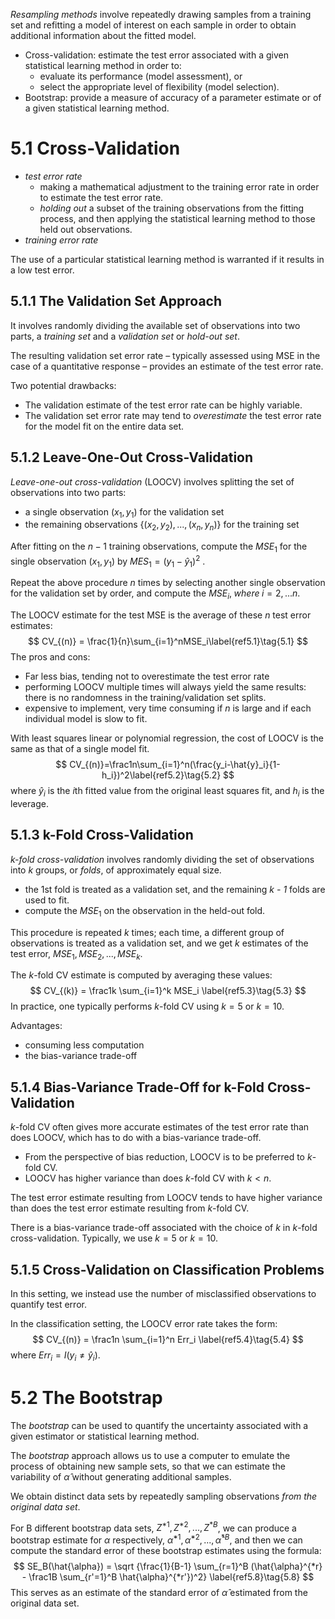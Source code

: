 *Resampling methods* involve repeatedly drawing samples from a training set and refitting a model of interest on each sample in order to obtain additional information about the fitted model.

* Cross-validation: estimate the test error associated with a given statistical learning method in order to:
  * evaluate its performance (model assessment), or
  * select the appropriate level of flexibility (model selection).
* Bootstrap: provide a measure of accuracy of a parameter estimate or of a given statistical learning method.

# 5.1 Cross-Validation

* *test error rate*
  * making a mathematical adjustment to the training error rate in order to estimate the test error rate.
  * *holding out* a subset of the training observations from the fitting process, and then applying the statistical learning method to those held out observations.
* *training error rate*

The use of a particular statistical learning method is warranted if it results in a low test error.

## 5.1.1 The Validation Set Approach

It involves randomly dividing the available set of observations into two parts, a *training set* and a *validation set* or *hold-out set*.

The resulting validation set error rate – typically assessed using MSE in the case of a quantitative response – provides an estimate of the test error rate.

Two potential drawbacks:

* The validation estimate of the test error rate can be highly variable.
* The validation set error rate may tend to *overestimate* the test error rate for the model fit on the entire data set.

## 5.1.2 Leave-One-Out Cross-Validation

*Leave-one-out cross-validation* (LOOCV) involves splitting the set of observations into two parts:

* a single observation $(x_1, y_1)$ for the validation set
* the remaining observations $\{(x_2,y_2),...,(x_n, y_n)\}$ for the training set

After fitting on the $n-1$ training observations, compute the $MSE_1$ for the single observation $(x_1, y_1)$ by $MES_1 = (y_1 - \hat{y}_1)^2$ .

Repeat the above procedure $n$ times by selecting another single observation for the validation set by order, and compute the $MSE_i,\; where\;i=2,...n$. 

The LOOCV estimate for the test MSE is the average of these *n* test error estimates:
$$
CV_{(n)} = \frac{1}{n}\sum_{i=1}^nMSE_i\label{ref5.1}\tag{5.1}
$$
The pros and cons:

* Far less bias, tending not to overestimate the test error rate
* performing LOOCV multiple times will always yield the same results: there is no randomness in the training/validation set splits.
* expensive to implement, very time consuming if $n$ is large and if each individual model is slow to fit.

With least squares linear or polynomial regression, the cost of LOOCV is the same as that of a single model fit.
$$
CV_{(n)}=\frac1n\sum_{i=1}^n(\frac{y_i-\hat{y}_i}{1-h_i})^2\label{ref5.2}\tag{5.2}
$$
where $\hat{y}_i$ is the *i*th fitted value from the original least squares fit, and $h_i$ is the leverage.

## 5.1.3 k-Fold Cross-Validation

*k-fold cross-validation* involves randomly dividing the set of observations into *k* groups, or *folds*, of approximately equal size.

* the 1st fold is treated as a validation set, and the remaining *k - 1* folds are used to fit.
* compute the $MSE_1$ on the observation in the held-out fold.

This procedure is repeated *k* times; each time, a different group of observations is treated as a validation set, and we get *k* estimates of the test error, $MSE_1, MSE_2, ..., MSE_k$.

The *k*-fold CV estimate is computed by averaging these values:
$$
CV_{(k)} = \frac1k \sum_{i=1}^k MSE_i \label{ref5.3}\tag{5.3}
$$
In practice, one typically performs *k*-fold CV using $k=5$ or $k=10$.

Advantages:

* consuming less computation
* the bias-variance trade-off

## 5.1.4 Bias-Variance Trade-Off for k-Fold Cross-Validation

*k*-fold CV often gives more accurate estimates of the test error rate than does LOOCV, which has to do with a bias-variance trade-off.

* From the perspective of bias reduction, LOOCV is to be preferred to *k*-fold CV.
* LOOCV has higher variance than does *k*-fold CV with $k<n$.

The test error estimate resulting from LOOCV tends to have higher variance than does the test error estimate resulting from *k*-fold CV.

There is a bias-variance trade-off associated with the choice of *k* in *k*-fold cross-validation. Typically, we use $k=5$ or $k=10$.

## 5.1.5 Cross-Validation on Classification Problems

In this setting, we instead use the number of misclassified observations to quantify test error.

In the classification setting, the LOOCV error rate takes the form:
$$
CV_{(n)} = \frac1n \sum_{i=1}^n Err_i \label{ref5.4}\tag{5.4}
$$
where $Err_i = I(y_i \neq \hat{y}_i)$.

# 5.2 The Bootstrap

The *bootstrap* can be used to quantify the uncertainty associated with a given estimator or statistical learning method.

The *bootstrap* approach allows us to use a computer to emulate the process of obtaining new sample sets, so that we can estimate the variability of $\hat{\alpha}$ without generating additional samples. 

We obtain distinct data sets by repeatedly sampling observations *from the original data set*.

For B different bootstrap data sets, $Z^{*1}, Z^{*2}, ..., Z^{*B}$, we can produce a bootstrap estimate for $\alpha$ respectively, $\hat{\alpha}^{*1}, \hat{\alpha}^{*2}, ..., \hat{\alpha}^{*B}$, and then we can compute the standard error of these bootstrap estimates using the formula:
$$
SE_B(\hat{\alpha}) = \sqrt {\frac{1}{B-1} \sum_{r=1}^B (\hat{\alpha}^{*r} - \frac1B \sum_{r'=1}^B \hat{\alpha}^{*r'})^2} \label{ref5.8}\tag{5.8}
$$
This serves as an estimate of the standard error of $\hat{\alpha}$ estimated from the original data set.

